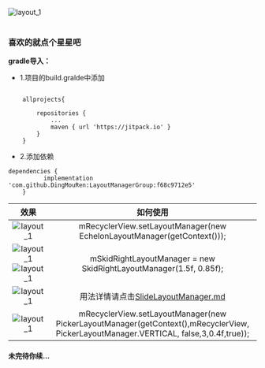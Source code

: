 ![layout_1](https://github.com/DingMouRen/LayoutManagerGroup/raw/master/picture/img_header.png)<br><br>
### 喜欢的就点个星星吧
**gradle导入：**
* 1.项目的build.gralde中添加
```

	allprojects{

		repositories {
			...
			maven { url 'https://jitpack.io' }
		}
	}

```
* 2.添加依赖
```
dependencies {
	      implementation 'com.github.DingMouRen:LayoutManagerGroup:f68c9712e5'
	}
```
| 效果 | 如何使用 |
| :----: | :---:|
|![layout_1](https://github.com/DingMouRen/LayoutManagerGroup/raw/master/picture/layout_1.gif) | mRecyclerView.setLayoutManager(new EchelonLayoutManager(getContext()));|
|![layout_1](https://github.com/DingMouRen/LayoutManagerGroup/raw/master/picture/layout_4_1.gif) ![layout_1](https://github.com/DingMouRen/LayoutManagerGroup/raw/master/picture/layout_4_2.gif) |  mSkidRightLayoutManager = new SkidRightLayoutManager(1.5f, 0.85f);|
|![layout_1](https://github.com/DingMouRen/LayoutManagerGroup/raw/master/picture/layout_3.gif) | 用法详情请点击[SlideLayoutManager.md](https://github.com/DingMouRen/LayoutManagerGroup/blob/master/document/SlideLayoutManager.md)|
|![layout_1](https://github.com/DingMouRen/LayoutManagerGroup/raw/master/picture/layout_2.gif) | mRecyclerView.setLayoutManager(new PickerLayoutManager(getContext(),mRecyclerView, PickerLayoutManager.VERTICAL, false,3,0.4f,true));|

#### 未完待你续...


